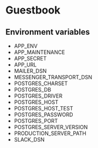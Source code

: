 Guestbook
========================

Environment variables
------------

* APP_ENV
* APP_MAINTENANCE
* APP_SECRET
* APP_URL
* MAILER_DSN
* MESSENGER_TRANSPORT_DSN
* POSTGRES_CHARSET
* POSTGRES_DB
* POSTGRES_DRIVER
* POSTGRES_HOST
* POSTGRES_HOST_TEST
* POSTGRES_PASSWORD
* POSTGRES_PORT
* POSTGRES_SERVER_VERSION
* PRODUCTION_SERVER_PATH
* SLACK_DSN